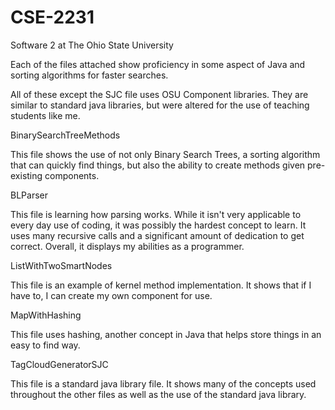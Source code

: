 # CSE-2231
Software 2 at The Ohio State University

Each of the files attached show proficiency in some aspect of Java and sorting algorithms for faster searches.

All of these except the SJC file uses OSU Component libraries. They are similar to standard java libraries, but were altered for the use of teaching students like me. 

BinarySearchTreeMethods

This file shows the use of not only Binary Search Trees, a sorting algorithm that can quickly find things, but also the ability to create methods given pre-existing components. 

BLParser

This file is learning how parsing works. While it isn't very applicable to every day use of coding, it was possibly the hardest concept to learn. It uses many recursive calls and a significant amount of dedication to get correct. Overall, it displays my abilities as a programmer.

ListWithTwoSmartNodes

This file is an example of kernel method implementation. It shows that if I have to, I can create my own component for use.

MapWithHashing

This file uses hashing, another concept in Java that helps store things in an easy to find way.

TagCloudGeneratorSJC

This file is a standard java library file. It shows many of the concepts used throughout the other files as well as the use of the standard java library.
